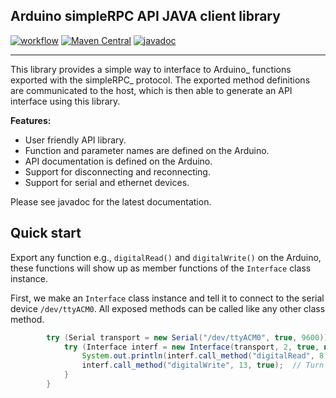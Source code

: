 
Arduino simpleRPC API JAVA client library
---
[![workflow](https://github.com/aleksas/java-simple-rpc/actions/workflows/gradle.yml/badge.svg?event=push)](https://github.com/aleksas/java-simple-rpc/actions)
[![Maven Central](https://img.shields.io/maven-central/v/io.github.aleksas/arduino-simple-rpc.svg?label=Maven%20Central)](https://search.maven.org/search?q=g:%22io.github.aleksas%22%20AND%20a:%22arduino-simple-rpc%22)
[![javadoc](https://javadoc.io/badge2/io.github.aleksas/arduino-simple-rpc/javadoc.svg)](https://javadoc.io/doc/io.github.aleksas/arduino-simple-rpc)


----

This library provides a simple way to interface to Arduino_ functions exported
with the simpleRPC_ protocol. The exported method definitions are communicated
to the host, which is then able to generate an API interface using this
library.

**Features:**

- User friendly API library.
- Function and parameter names are defined on the Arduino.
- API documentation is defined on the Arduino.
- Support for disconnecting and reconnecting.
- Support for serial and ethernet devices.

Please see javadoc for the latest documentation.


Quick start
-----------

Export any function e.g., ``digitalRead()`` and ``digitalWrite()`` on the
Arduino, these functions will show up as member functions of the ``Interface``
class instance.

First, we make an ``Interface`` class instance and tell it to connect to the
serial device ``/dev/ttyACM0``. All exposed methods can be called like any other class method.

```java
        try (Serial transport = new Serial("/dev/ttyACM0", true, 9600)) {
            try (Interface interf = new Interface(transport, 2, true, null)) {
                System.out.println(interf.call_method("digitalRead", 8)); // Read from pin 8.
                interf.call_method("digitalWrite", 13, true);  // Turn LED on.
            }
        }

```
